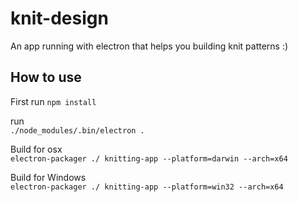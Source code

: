 # knit-design

An app running with electron that helps you building knit patterns :)

## How to use

First run ````npm install````   

run    
````./node_modules/.bin/electron .````

Build for osx    
````electron-packager ./ knitting-app --platform=darwin --arch=x64````

Build for Windows    
````electron-packager ./ knitting-app --platform=win32 --arch=x64````
